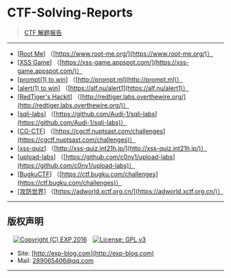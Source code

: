 # CTF-Solving-Reports

> [CTF 解题报告](https://lyy289065406.github.io/CTF-Solving-Reports/)

------

- [[Root Me](rootme)] （[https://www.root-me.org/](https://www.root-me.org/)）
- [[XSS Game](xss-game)] （[https://xss-game.appspot.com/](https://xss-game.appspot.com/)）
- [[prompt(1) to win](prompt)] （[http://prompt.ml](http://prompt.ml)）
- [[alert(1) to win](alert)] （[https://alf.nu/alert1](https://alf.nu/alert1)）
- [[RedTiger's Hackit](redtigers-hackit)] （[http://redtiger.labs.overthewire.org/](http://redtiger.labs.overthewire.org/)）
- [[sqli-labs](sqli-labs)] （[https://github.com/Audi-1/sqli-labs](https://github.com/Audi-1/sqli-labs)）
- [[CG-CTF](cg-ctf)] （[https://cgctf.nuptsast.com/challenges](https://cgctf.nuptsast.com/challenges)）
- [[xss-quiz](xss-quiz)] （[http://xss-quiz.int21h.jp/](http://xss-quiz.int21h.jp/)）
- [[upload-labs](upload-labs)] （[https://github.com/c0ny1/upload-labs](https://github.com/c0ny1/upload-labs)）
- [[BugkuCTF](bugku-ctf)] （[https://ctf.bugku.com/challenges](https://ctf.bugku.com/challenges)）
- [[攻防世界]](#) （[https://adworld.xctf.org.cn/](https://adworld.xctf.org.cn/)）



------

## 版权声明

　[![Copyright (C) EXP,2016](https://img.shields.io/badge/Copyright%20(C)-EXP%202016-blue.svg)](http://exp-blog.com)　[![License: GPL v3](https://img.shields.io/badge/License-GPL%20v3-blue.svg)](https://www.gnu.org/licenses/gpl-3.0)
  

- Site: [http://exp-blog.com](http://exp-blog.com) 
- Mail: <a href="mailto:289065406@qq.com?subject=[EXP's Github]%20Your%20Question%20（请写下您的疑问）&amp;body=What%20can%20I%20help%20you?%20（需要我提供什么帮助吗？）">289065406@qq.com</a>


------
